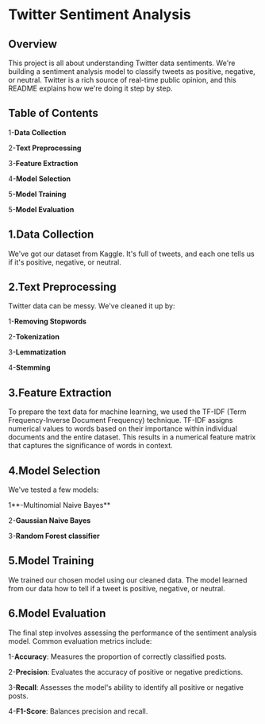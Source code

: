  # **Twitter Sentiment Analysis**

## **Overview**

This project is all about understanding Twitter data sentiments. We're building a sentiment analysis model to classify tweets as positive, negative, or neutral. Twitter is a rich source of real-time public opinion, and this README explains how we're doing it step by step.

## **Table of Contents**

1-**Data Collection**

2-**Text Preprocessing**

3-**Feature Extraction**

4-**Model Selection**

5-**Model Training**

5-**Model Evaluation**


## 1.**Data Collection**

We've got our dataset from Kaggle. It's full of tweets, and each one tells us if it's positive, negative, or neutral.

## 2.**Text Preprocessing**
 
Twitter data can be messy. We've cleaned it up by:


1-**Removing Stopwords**

2-**Tokenization**

3-**Lemmatization**

4-**Stemming**



## 3.**Feature Extraction**

To prepare the text data for machine learning, we used the TF-IDF (Term Frequency-Inverse Document Frequency) technique. TF-IDF assigns numerical values to words based on their importance within individual documents and the entire dataset. This results in a numerical feature matrix that captures the significance of words in context.

## 4.**Model Selection**

We've tested a few models:


1**-Multinomial Naive Bayes**

2-**Gaussian Naive Bayes**

3-**Random Forest classifier**



## 5.**Model Training**
   
We trained our chosen model using our cleaned data. The model learned from our data how to tell if a tweet is positive, negative, or neutral.


## 6.**Model Evaluation**

The final step involves assessing the performance of the sentiment analysis model. Common evaluation metrics include:


1-**Accuracy**: Measures the proportion of correctly classified posts.

2-**Precision**: Evaluates the accuracy of positive or negative predictions.

3-**Recall**: Assesses the model's ability to identify all positive or negative posts.

4-**F1-Score**: Balances precision and recall.



